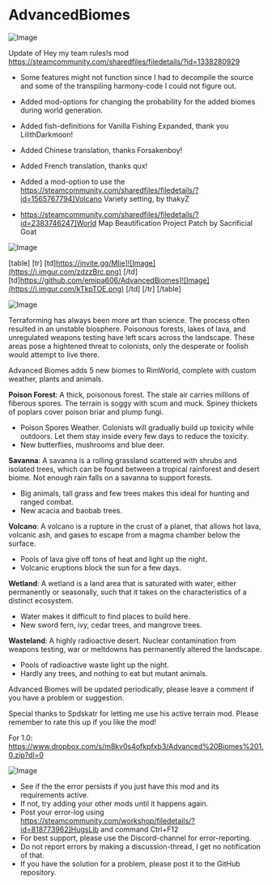 # AdvancedBiomes

![Image](https://i.imgur.com/WAEzk68.png)

Update of Hey my team rules!s mod
https://steamcommunity.com/sharedfiles/filedetails/?id=1338280929

- Some features might not function since I had to decompile the source and some of the transpiling harmony-code I could not figure out.
- Added mod-options for changing the probability for the added biomes during world generation.
- Added fish-definitions for Vanilla Fishing Expanded, thank you LilithDarkmoon!
- Added Chinese translation, thanks Forsakenboy!
- Added French translation, thanks qux!
- Added a mod-option to use the https://steamcommunity.com/sharedfiles/filedetails/?id=1565767794]Volcano Variety setting, by thakyZ

-  https://steamcommunity.com/sharedfiles/filedetails/?id=2383746247]World Map Beautification Project Patch by Sacrificial Goat

![Image](https://i.imgur.com/7Gzt3Rg.png)


[table]
    [tr]
        [td]https://invite.gg/Mlie]![Image](https://i.imgur.com/zdzzBrc.png)
[/td]
        [td]https://github.com/emipa606/AdvancedBiomes]![Image](https://i.imgur.com/kTkpTOE.png)
[/td]
    [/tr]
[/table]
	
![Image](https://i.imgur.com/NOW7jU1.png)

	
Terraforming has always been more art than science. The process often resulted in an unstable biosphere. Poisonous forests, lakes of lava, and unregulated weapons testing have left scars across the landscape. These areas pose a hightened threat to colonists, only the desperate or foolish would attempt to live there.

Advanced Biomes adds 5 new biomes to RimWorld, complete with custom weather, plants and animals.

**Poison Forest**: A thick, poisonous forest. The stale air carries millions of fiberous spores. The terrain is soggy with scum and muck. Spiney thickets of poplars cover poison briar and plump fungi.


- Poison Spores Weather. Colonists will gradually build up toxicity while outdoors. Let them stay inside every few days to reduce the toxicity.
- New butterflies, mushrooms and blue deer.



**Savanna**: A savanna is a rolling grassland scattered with shrubs and isolated trees, which can be found between a tropical rainforest and desert biome. Not enough rain falls on a savanna to support forests.


- Big animals, tall grass and few trees makes this ideal for hunting and ranged combat.
- New acacia and baobab trees.



**Volcano**: A volcano is a rupture in the crust of a planet, that allows hot lava, volcanic ash, and gases to escape from a magma chamber below the surface.


- Pools of lava give off tons of heat and light up the night.
- Volcanic eruptions block the sun for a few days.



**Wetland**: A wetland is a land area that is saturated with water, either permanently or seasonally, such that it takes on the characteristics of a distinct ecosystem.


- Water makes it difficult to find places to build here.
- New sword fern, ivy, cedar trees, and mangrove trees.



**Wasteland**: A highly radioactive desert. Nuclear contamination from weapons testing, war or meltdowns has permanently altered the landscape.


- Pools of radioactive waste light up the night.
- Hardly any trees, and nothing to eat but mutant animals.



Advanced Biomes will be updated periodically, please leave a comment if you have a problem or suggestion.

Special thanks to Spdskatr for letting me use his active terrain mod.
Please remember to rate this up if you like the mod!

For 1.0: https://www.dropbox.com/s/m8kv0s4ofkpfxb3/Advanced%20Biomes%201.0.zip?dl=0

![Image](https://i.imgur.com/Rs6T6cr.png)



-  See if the the error persists if you just have this mod and its requirements active.
-  If not, try adding your other mods until it happens again.
-  Post your error-log using https://steamcommunity.com/workshop/filedetails/?id=818773962]HugsLib and command Ctrl+F12
-  For best support, please use the Discord-channel for error-reporting.
-  Do not report errors by making a discussion-thread, I get no notification of that.
-  If you have the solution for a problem, please post it to the GitHub repository.




